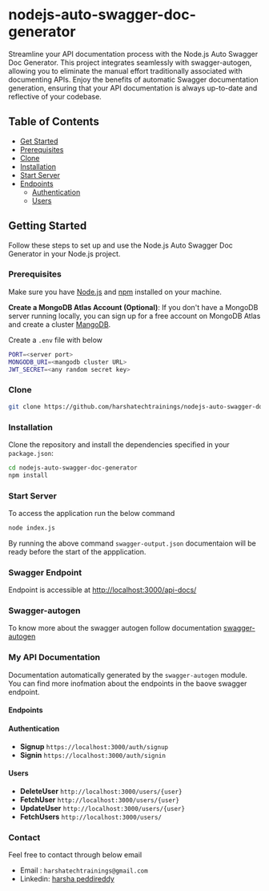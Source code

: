 # nodejs-auto-swagger-doc-generator

Streamline your API documentation process with the Node.js Auto Swagger Doc Generator. This project integrates seamlessly with swagger-autogen, allowing you to eliminate the manual effort traditionally associated with documenting APIs. Enjoy the benefits of automatic Swagger documentation generation, ensuring that your API documentation is always up-to-date and reflective of your codebase.

## Table of Contents

- [Get Started](#Getting-Started)
- [Prerequisites](#prerequisites)
- [Clone](#Clone)
- [Installation](#Installation)
- [Start Server](#Start-Server)
- [Endpoints](#Endpoints)
  - [Authentication](#authentication)
  - [Users](#users)

## Getting Started

Follow these steps to set up and use the Node.js Auto Swagger Doc Generator in your Node.js project.

### Prerequisites

Make sure you have [Node.js](https://nodejs.org/) and [npm](https://www.npmjs.com/) installed on your machine.

**Create a MongoDB Atlas Account (Optional)**:
If you don't have a MongoDB server running locally, you can sign up for a free account on MongoDB Atlas and create a cluster [MangoDB]('https://cloud.mongodb.com/').

Create a `.env` file with below

```sh
PORT=<server port>
MONGODB_URI=<mangodb cluster URL>
JWT_SECRET=<any random secret key>
```

### Clone

```bash
git clone https://github.com/harshatechtrainings/nodejs-auto-swagger-doc-generator.git
```

### Installation

Clone the repository and install the dependencies specified in your `package.json`:

```bash
cd nodejs-auto-swagger-doc-generator
npm install
```

### Start Server

To access the application run the below command

```sh
node index.js
```

By running the above command `swagger-output.json` documentaion will be ready before the start of the appplication.

### Swagger Endpoint

Endpoint is accessible at [http://localhost:3000/api-docs/](http://localhost:3000/api-docs/)

### Swagger-autogen

To know more about the swagger autogen follow documentation [swagger-autogen]('https://swagger-autogen.github.io/docs')

### My API Documentation

Documentation automatically generated by the `swagger-autogen` module. You can find more inofmation about the endpoints in the baove swagger endpoint.

#### Endpoints

#### Authentication

- **Signup** `https://localhost:3000/auth/signup`
- **Signin** `https://localhost:3000/auth/signin`

#### Users

- **DeleteUser** `http://localhost:3000/users/{user}`
- **FetchUser** `http://localhost:3000/users/{user}`
- **UpdateUser** `http://localhost:3000/users/{user}`
- **FetchUsers** `http://localhost:3000/users/`

### Contact

Feel free to contact through below email

- Email : `harshatechtrainings@gmail.com`
- Linkedin: [harsha peddireddy]('www.linkedin.com/in/harsha-peddireddy-816739172')
